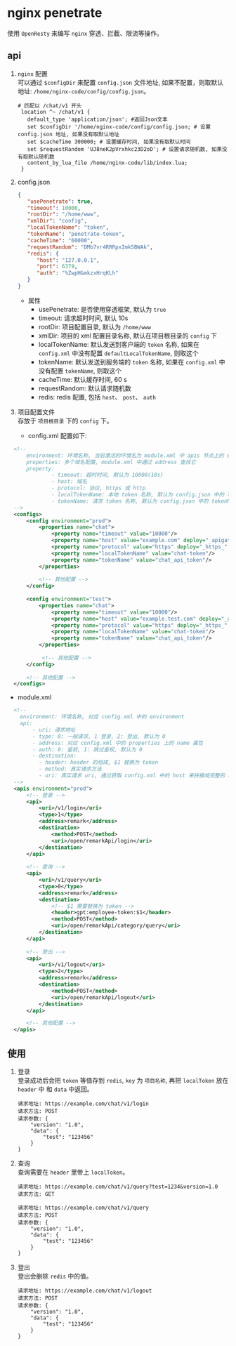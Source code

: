 # nginx penetrate
  使用 `OpenResty` 来编写 `nginx` 穿透、拦截、限流等操作。

## api 
1. `nginx` 配置<br/>
    可以通过 `$configDir` 来配置 `config.json` 文件地址, 如果不配置，则取默认地址: `/home/nginx-code/config/config.json`。
    ```shell
    # 匹配以 /chat/v1 开头
     location ^~ /chat/v1 {
       default_type 'application/json'; #返回Json文本
       set $configDir '/home/nginx-code/config/config.json; # 设置 config.json 地址, 如果没有取默认地址
       set $cacheTime 300000; # 设置缓存时间, 如果没有取默认时间
       set $requestRandom 'UJ8neK2pVrxhkc23D2oD'; # 设置请求随机数, 如果没有取默认随机数
       content_by_lua_file /home/nginx-code/lib/index.lua;
     }
    ```

2. config.json
    ```json
    {
       "usePenetrate": true, 
       "timeout": 10000,
       "rootDir": "/home/www",
       "xmlDir": "config",
       "localTokenName": "token",
       "tokenName": "penetrate-token",
       "cacheTime": "60000",
       "requestRandom": "DMb7vr4RRRpxImkSBWAk",
       "redis": {
          "host": "127.0.0.1",
          "port": 6379,
          "auth": "%ZwpH&mkzxHrqKLh"
       }
    }
    ```
   
    * 属性
      - usePenetrate: 是否使用穿透框架, 默认为 `true`
      - timeout: 请求超时时间, 默认 10s
      - rootDir: 项目配置目录, 默认为 `/home/www`
      - xmlDir: 项目的 xml 配置目录名称, 默认在项目根目录的 `config` 下
      - localTokenName: 默认发送到客户端的 `token` 名称, 如果在 `config.xml` 中没有配置 `defaultLocalTokenName`, 则取这个
      - tokenName: 默认发送到服务端的 `token` 名称, 如果在 `config.xml` 中没有配置 `tokenName`, 则取这个
      - cacheTime: 默认缓存时间, 60 s
      - requestRandom: 默认请求随机数
      - redis: redis 配置, 包括 `host`、 `post`、 `auth`

3. 项目配置文件<br/>
   存放于 `项目根目录` 下的 `config` 下。
   - config.xml 配置如下:
  ```xml
    <!--
        environment: 环境名称, 当前激活的环境名为 module.xml 中 apis 节点上的 environment 属性
        properties: 多个域名配置, module.xml 中通过 address 查找它
        property:
                - timeout: 超时时间, 默认为 10000(10s)
                - host: 域名
                - protocol: 协议, https 或 http
                - localTokenName: 本地 token 名称, 默认为 config.json 中的 localTokenName
                - tokenName: 请求 token 名称, 默认为 config.json 中的 tokenName
    -->
    <configs>
        <config environment="prod">
            <properties name="chat">
                <property name="timeout" value="10000"/>
                <property name="host" value="example.com" deploy="_apigateway_" />
                <property name="protocol" value="https" deploy="_https_" />
                <property name="localTokenName" value="chat-token"/>
                <property name="tokenName" value="chat_api_token"/>
            </properties>
            
            <!-- 其他配置 -->
        </config>
    
        <config environment="test">
            <properties name="chat">
                <property name="timeout" value="10000"/>
                <property name="host" value="example.test.com" deploy="_apigateway_" />
                <property name="protocol" value="https" deploy="_https_" />
                <property name="localTokenName" value="chat-token"/>
                <property name="tokenName" value="chat_api_token"/>
            </properties>
            
             <!-- 其他配置 -->
        </config>
    
        <!-- 其他配置 -->
    </configs>
  ```

   - module.xml
  ```xml
    <!--
      environment: 环境名称, 对应 config.xml 中的 environment
      api:
          - uri: 请求地址
          - type: 0: 一般请求, 1 登录, 2: 登出, 默认为 0
          - address: 对应 config.xml 中的 properties 上的 name 属性
          - auth: 0: 鉴权, 1: 跳过鉴权, 默认为 0
          - destination:
            - header: header 的组成, $1 替换为 token
            - method: 真实请求方法
            - uri: 真实请求 uri, 通过获取 config.xml 中的 host 来拼接成完整的 url
    -->
    <apis environment="prod">
        <!-- 登录 -->
        <api>
            <uri>/v1/login</uri>
            <type>1</type>
            <address>remark</address>
            <destination>
                <method>POST</method>
                <uri>/open/remarkApi/login</uri>
            </destination>
        </api>
    
        <!-- 查询 -->
        <api>
            <uri>/v1/query</uri>
            <type>0</type>
            <address>remark</address>
            <destination>
                <!-- $1 需要替换为 token -->
                <header>gpt:employee-token:$1</header>
                <method>POST</method>
                <uri>/open/remarkApi/category/query</uri>
            </destination>
        </api>
    
        <!-- 登出 -->
        <api>
            <uri>/v1/logout</uri>
            <type>2</type>
            <address>remark</address>
            <destination>
                <method>POST</method>
                <uri>/open/remarkApi/logout</uri>
            </destination>
        </api>

        <!-- 其他配置 -->
    </apis>
  ```

## 使用
1. 登录<br/>
   登录成功后会把 `token` 等值存到 `redis`, `key` 为 `项目名称`, 再把 `localToken` 放在 `header` 中 和 `data` 中返回。

   ```text
   请求地址: https://example.com/chat/v1/login
   请求方法: POST
   请求参数: {
       "version": "1.0",
       "data": {
           "test": "123456"
       }
   }
   ```

2. 查询<br/>
   查询需要在 `header` 里带上 `localToken`。
   ```text
   请求地址: https://example.com/chat/v1/query?test=1234&version=1.0
   请求方法: GET
   ```

   ```text
   请求地址: https://example.com/chat/v1/query
   请求方法: POST
   请求参数: {
       "version": "1.0",
       "data": {
           "test": "123456"
       }
   }
   ```

3. 登出<br/>
   登出会删除 `redis` 中的值。
   ```text
   请求地址: https://example.com/chat/v1/logout
   请求方法: POST
   请求参数: {
       "version": "1.0",
       "data": {
           "test": "123456"
       }
   }
   ```